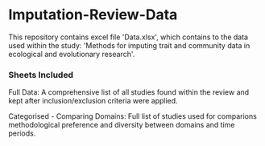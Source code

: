 # Imputation-Review-Data
This repository contains excel file 'Data.xlsx', which contains to the data used within the study: 'Methods for imputing trait and community data in ecological and evolutionary research'.

### Sheets Included
Full Data: A comprehensive list of all studies found within the review and kept after inclusion/exclusion criteria were applied.

Categorised - Comparing Domains: Full list of studies used for comparions methodological preference and diversity between domains and time periods.
